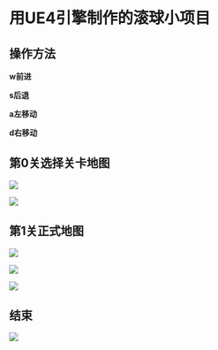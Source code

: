 # 用UE4引擎制作的滚球小项目

## 操作方法

**w前进**

**s后退**

**a左移动**

**d右移动**

## 第0关选择关卡地图

![](https://cdn.jsdelivr.net/gh/dwnb/Picture/20220128152834.png)

![](https://cdn.jsdelivr.net/gh/dwnb/Picture/20220128152937.png)

## 第1关正式地图

![](https://cdn.jsdelivr.net/gh/dwnb/Picture/20220128152951.png)

![](https://cdn.jsdelivr.net/gh/dwnb/Picture/20220128153046.png)

![](https://cdn.jsdelivr.net/gh/dwnb/Picture/20220128153121.png)

## 结束

![](https://cdn.jsdelivr.net/gh/dwnb/Picture/20220128153318.png)